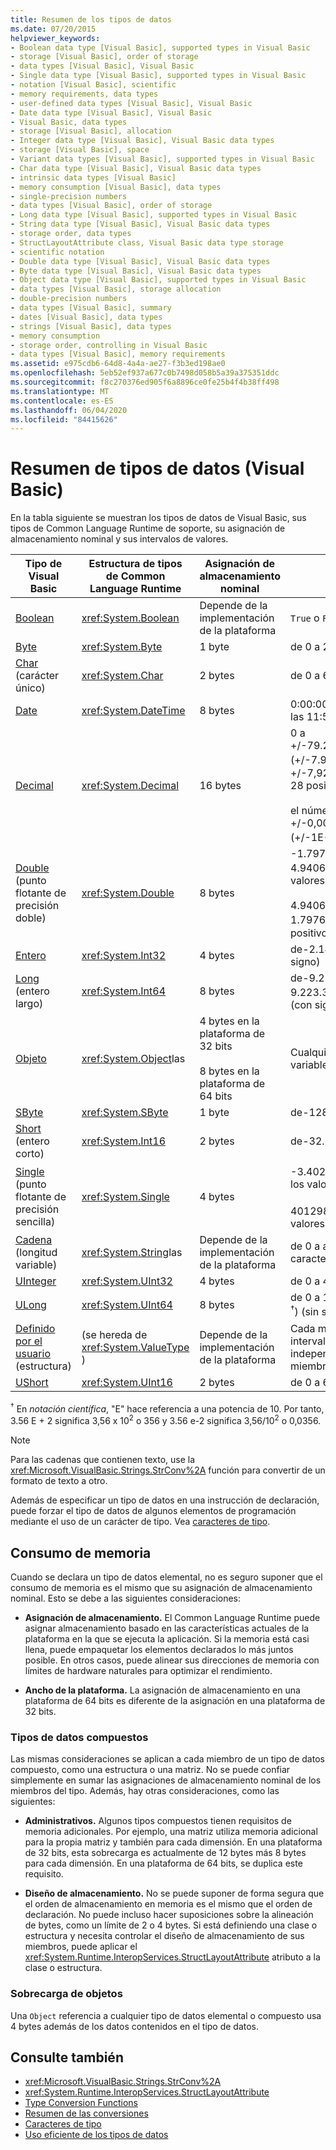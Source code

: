 ```yaml
---
title: Resumen de los tipos de datos
ms.date: 07/20/2015
helpviewer_keywords:
- Boolean data type [Visual Basic], supported types in Visual Basic
- storage [Visual Basic], order of storage
- data types [Visual Basic], Visual Basic
- Single data type [Visual Basic], supported types in Visual Basic
- notation [Visual Basic], scientific
- memory requirements, data types
- user-defined data types [Visual Basic], Visual Basic
- Date data type [Visual Basic], Visual Basic
- Visual Basic, data types
- storage [Visual Basic], allocation
- Integer data type [Visual Basic], Visual Basic data types
- storage [Visual Basic], space
- Variant data types [Visual Basic], supported types in Visual Basic
- Char data type [Visual Basic], Visual Basic data types
- intrinsic data types [Visual Basic]
- memory consumption [Visual Basic], data types
- single-precision numbers
- data types [Visual Basic], order of storage
- Long data type [Visual Basic], supported types in Visual Basic
- String data type [Visual Basic], Visual Basic data types
- storage order, data types
- StructLayoutAttribute class, Visual Basic data type storage
- scientific notation
- Double data type [Visual Basic], Visual Basic data types
- Byte data type [Visual Basic], Visual Basic data types
- Object data type [Visual Basic], supported types in Visual Basic
- data types [Visual Basic], storage allocation
- double-precision numbers
- data types [Visual Basic], summary
- dates [Visual Basic], data types
- strings [Visual Basic], data types
- memory consumption
- storage order, controlling in Visual Basic
- data types [Visual Basic], memory requirements
ms.assetid: e975cdb6-64d8-4a4a-ae27-f3b3ed198ae0
ms.openlocfilehash: 5eb52ef937a677c0b7498d058b5a39a375351ddc
ms.sourcegitcommit: f8c270376ed905f6a8896ce0fe25b4f4b38ff498
ms.translationtype: MT
ms.contentlocale: es-ES
ms.lasthandoff: 06/04/2020
ms.locfileid: "84415626"
---
```

# <a name="data-type-summary-visual-basic"></a>Resumen de tipos de datos (Visual Basic)

En la tabla siguiente se muestran los tipos de datos de Visual Basic, sus tipos de Common Language Runtime de soporte, su asignación de almacenamiento nominal y sus intervalos de valores.  
  
|Tipo de Visual Basic|Estructura de tipos de Common Language Runtime|Asignación de almacenamiento nominal|Intervalo de valores|  
|-----------------------|--------------------------------------------|--------------------------------|-----------------|  
|[Boolean](boolean-data-type.md)|<xref:System.Boolean>|Depende de la implementación de la plataforma|`True` o `False`|  
|[Byte](byte-data-type.md)|<xref:System.Byte>|1 byte|de 0 a 255 (sin signo)|  
|[Char](char-data-type.md) (carácter único)|<xref:System.Char>|2 bytes|de 0 a 65535 (sin signo)|  
|[Date](date-data-type.md)|<xref:System.DateTime>|8 bytes|0:00:00 (medianoche) el 1 de enero de 0001 a las 11:59:59 P.M. del 31 de diciembre de 9999|  
|[Decimal](decimal-data-type.md)|<xref:System.Decimal>|16 bytes|0 a +/-79.228.162.514.264.337.593.543.950.335 (+/-7.9...E + 28) <sup>†</sup> sin separador decimal; de 0 a +/-7,9228162514264337593543950335 con 28 posiciones a la derecha del decimal;<br /><br /> el número más pequeño distinto de cero es +/-0,0000000000000000000000000001 (+/-1E-28) <sup>†</sup>|  
|[Double](double-data-type.md) (punto flotante de precisión doble)|<xref:System.Double>|8 bytes|-1.79769313486231570 e + 308 a-4.94065645841246544 E-324 <sup>†</sup> para los valores negativos;<br /><br /> 4.94065645841246544 e-324 a 1.79769313486231570 E + 308 <sup>†</sup> para valores positivos|  
|[Entero](integer-data-type.md)|<xref:System.Int32>|4 bytes|de-2.147.483.648 a 2.147.483.647 (con signo)|  
|[Long](long-data-type.md) (entero largo)|<xref:System.Int64>|8 bytes|de-9.223.372.036.854.775.808 a 9.223.372.036.854.775.807 (9.2... E + 18 <sup>†</sup>) (con signo)|  
|[Objeto](object-data-type.md)|<xref:System.Object>las|4 bytes en la plataforma de 32 bits<br /><br /> 8 bytes en la plataforma de 64 bits|Cualquier tipo se puede almacenar en una variable de tipo`Object`|  
|[SByte](sbyte-data-type.md)|<xref:System.SByte>|1 byte|de-128 a 127 (con signo)|  
|[Short](short-data-type.md) (entero corto)|<xref:System.Int16>|2 bytes|de-32.768 a 32.767 (con signo)|  
|[Single](single-data-type.md) (punto flotante de precisión sencilla)|<xref:System.Single>|4 bytes|-3.4028235 e + 38 a-401298e E-45 <sup>†</sup> para los valores negativos;<br /><br /> 401298e e-45 a 3.4028235 E + 38 <sup>†</sup> para los valores positivos|  
|[Cadena](string-data-type.md) (longitud variable)|<xref:System.String>las|Depende de la implementación de la plataforma|de 0 a aproximadamente 2 mil millones caracteres Unicode|  
|[UInteger](uinteger-data-type.md)|<xref:System.UInt32>|4 bytes|de 0 a 4.294.967.295 (sin signo)|  
|[ULong](ulong-data-type.md)|<xref:System.UInt64>|8 bytes|de 0 a 18446744073709551615 (1.8... E + 19 <sup>†</sup>) (sin signo)|  
|[Definido por el usuario](user-defined-data-type.md) (estructura)|(se hereda de <xref:System.ValueType> )|Depende de la implementación de la plataforma|Cada miembro de la estructura tiene un intervalo determinado por su tipo de datos e independiente de los intervalos de los demás miembros.|  
|[UShort](ushort-data-type.md)|<xref:System.UInt16>|2 bytes|de 0 a 65.535 (sin signo)|  
  
 <sup>†</sup> En *notación científica*, "E" hace referencia a una potencia de 10. Por tanto, 3.56 E + 2 significa 3,56 x 10<sup>2</sup> o 356 y 3.56 e-2 significa 3,56/10<sup>2</sup> o 0,0356.  
  
> [!NOTE]
> Para las cadenas que contienen texto, use la <xref:Microsoft.VisualBasic.Strings.StrConv%2A> función para convertir de un formato de texto a otro.  
  
 Además de especificar un tipo de datos en una instrucción de declaración, puede forzar el tipo de datos de algunos elementos de programación mediante el uso de un carácter de tipo. Vea [caracteres de tipo](../../programming-guide/language-features/data-types/type-characters.md).  
  
## <a name="memory-consumption"></a>Consumo de memoria  

 Cuando se declara un tipo de datos elemental, no es seguro suponer que el consumo de memoria es el mismo que su asignación de almacenamiento nominal. Esto se debe a las siguientes consideraciones:  
  
- **Asignación de almacenamiento.** El Common Language Runtime puede asignar almacenamiento basado en las características actuales de la plataforma en la que se ejecuta la aplicación. Si la memoria está casi llena, puede empaquetar los elementos declarados lo más juntos posible. En otros casos, puede alinear sus direcciones de memoria con límites de hardware naturales para optimizar el rendimiento.  
  
- **Ancho de la plataforma.** La asignación de almacenamiento en una plataforma de 64 bits es diferente de la asignación en una plataforma de 32 bits.  
  
### <a name="composite-data-types"></a>Tipos de datos compuestos  

 Las mismas consideraciones se aplican a cada miembro de un tipo de datos compuesto, como una estructura o una matriz. No se puede confiar simplemente en sumar las asignaciones de almacenamiento nominal de los miembros del tipo. Además, hay otras consideraciones, como las siguientes:  
  
- **Administrativos.** Algunos tipos compuestos tienen requisitos de memoria adicionales. Por ejemplo, una matriz utiliza memoria adicional para la propia matriz y también para cada dimensión. En una plataforma de 32 bits, esta sobrecarga es actualmente de 12 bytes más 8 bytes para cada dimensión. En una plataforma de 64 bits, se duplica este requisito.  
  
- **Diseño de almacenamiento.** No se puede suponer de forma segura que el orden de almacenamiento en memoria es el mismo que el orden de declaración. No puede incluso hacer suposiciones sobre la alineación de bytes, como un límite de 2 o 4 bytes. Si está definiendo una clase o estructura y necesita controlar el diseño de almacenamiento de sus miembros, puede aplicar el <xref:System.Runtime.InteropServices.StructLayoutAttribute> atributo a la clase o estructura.  
  
### <a name="object-overhead"></a>Sobrecarga de objetos  

 Una `Object` referencia a cualquier tipo de datos elemental o compuesto usa 4 bytes además de los datos contenidos en el tipo de datos.  
  
## <a name="see-also"></a>Consulte también

- <xref:Microsoft.VisualBasic.Strings.StrConv%2A>
- <xref:System.Runtime.InteropServices.StructLayoutAttribute>
- [Type Conversion Functions](../functions/type-conversion-functions.md)
- [Resumen de las conversiones](../keywords/conversion-summary.md)
- [Caracteres de tipo](../../programming-guide/language-features/data-types/type-characters.md)
- [Uso eficiente de los tipos de datos](../../programming-guide/language-features/data-types/efficient-use-of-data-types.md)
